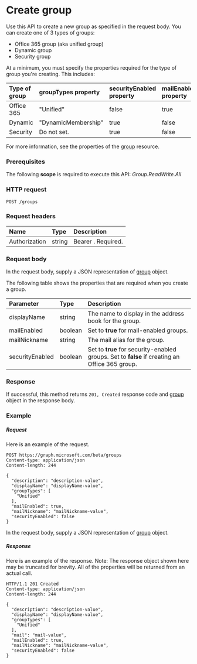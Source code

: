 # Create group

Use this API to create a new group as specified in the request body. You can create one of 3 types of groups:
* Office 365 group (aka unified group)
* Dynamic group
* Security group

At a minimum, you must specify the properties required for the type of group you're creating. This includes:

| Type of group | **groupTypes** property | **securityEnabled** property | **mailEnabled** property |
|:--------------|:------------------------|:-----------------------------|:-------------------------|
| Office 365 | "Unified" | false | true |
| Dynamic | "DynamicMembership" | true | false |
| Security | Do not set. | true | false |

For more information, see the properties of the [group](../resources/group.md) resource.
### Prerequisites
The following **scope** is required to execute this API: _Group.ReadWrite.All_ 
### HTTP request
<!-- { "blockType": "ignored" } -->
```http
POST /groups
```
### Request headers
| Name       | Type | Description|
|:---------------|:--------|:----------|
| Authorization  | string  | Bearer <token>. Required. |

### Request body
In the request body, supply a JSON representation of [group](../resources/group.md) object.

The following table shows the properties that are required when you create a group.

| Parameter | Type | Description|
|:---------------|:--------|:----------|
| displayName | string | The name to display in the address book for the group. |
| mailEnabled | boolean | Set to **true** for mail-enabled groups. |
| mailNickname | string | The mail alias for the group. |
| securityEnabled | boolean | Set to **true** for security-enabled groups. Set to **false** if creating an Office 365 group. |

### Response
If successful, this method returns `201, Created` response code and [group](../resources/group.md) object in the response body.

### Example
##### Request
Here is an example of the request.
<!-- {
  "blockType": "request",
  "name": "create_group_from_groups"
}-->
```http
POST https://graph.microsoft.com/beta/groups
Content-type: application/json
Content-length: 244

{
  "description": "description-value",
  "displayName": "displayName-value",
  "groupTypes": [
    "Unified"
  ],
  "mailEnabled": true,
  "mailNickname": "mailNickname-value",
  "securityEnabled": false
}
```
In the request body, supply a JSON representation of [group](../resources/group.md) object.
##### Response
Here is an example of the response. Note: The response object shown here may be truncated for brevity. All of the properties will be returned from an actual call.
<!-- {
  "blockType": "response",
  "truncated": true,
  "@odata.type": "microsoft.graph.group"
} -->
```http
HTTP/1.1 201 Created
Content-type: application/json
Content-length: 244

{
  "description": "description-value",
  "displayName": "displayName-value",
  "groupTypes": [
    "Unified"
  ],
  "mail": "mail-value",
  "mailEnabled": true,
  "mailNickname": "mailNickname-value",
  "securityEnabled": false
}
```

<!-- uuid: 8fcb5dbc-d5aa-4681-8e31-b001d5168d79
2015-10-25 14:57:30 UTC -->
<!-- {
  "type": "#page.annotation",
  "description": "Create group",
  "keywords": "",
  "section": "documentation",
  "tocPath": ""
}-->


<!-- {
  "type": "#page.annotation",
  "description": "",
  "tocPath": "/beta reference/Groups/group/Create group",
  "apiVersion": "beta",
  "section": "documentation",
  "canonicalURL": "/en-us/api-reference/v1.0/api/group_post_groups"
} -->
